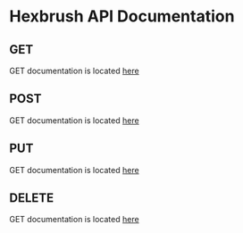 # Hexbrush API Documentation

## GET
GET documentation is located [here](https://github.com/jarrettkong/hexbrush-be/blob/master/GET.md)


## POST
GET documentation is located [here](https://github.com/jarrettkong/hexbrush-be/blob/master/POST.md)


## PUT
GET documentation is located [here](https://github.com/jarrettkong/hexbrush-be/blob/master/PUT.md)


## DELETE
GET documentation is located [here](https://github.com/jarrettkong/hexbrush-be/blob/master/DELETE.md)

